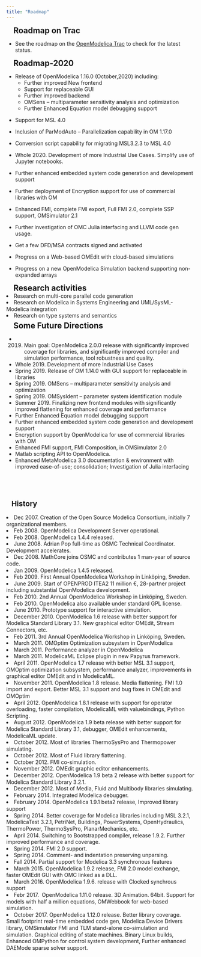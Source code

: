 ```yaml
---
title: "Roadmap"
---
```

<h2 class="modelicabullet2" style="margin: 3.8pt 0cm 0pt 14.2pt;">
  Roadmap on Trac
</h2>

  * See the roadmap on the [OpenModelica Trac][320] to check for the latest status.

<h2 class="modelicabullet2" style="margin: 3.8pt 0cm 0pt 14.2pt;">
  Roadmap-2020
</h2>

  * <div>
      Release of OpenModelica 1.16.0 (October,2020) including:
    </div>
    
      * <div>
          Further improved New frontend
        </div>
    
      * <div>
          Support for replaceable GUI
        </div>
    
      * <div>
          Further improved backend
        </div>
    
      * <div>
          OMSens&nbsp;– multiparameter sensitivity analysis and optimization
        </div>
    
      * <div>
          Further Enhanced Equation model debugging support
        </div>

  * Support for MSL 4.0
  * Inclusion of ParModAuto – Parallelization capability in OM 1.17.0
  * Conversion script capability for migrating MSL3.2.3 to MSL 4.0
  * Whole 2020. Development of more Industrial Use Cases. Simplify use of Jupyter notebooks.
  * Further enhanced embedded system code generation and development support
  * Further deployment of Encryption support for use of commercial libraries with OM
  * Enhanced FMI, complete FMI export, Full FMI 2.0, complete SSP support, OMSimulator 2.1
  * Further investigation of OMC Julia interfacing and LLVM code gen usage.
  * Get a few DFD/MSA contracts signed and activated
  * Progress on a Web-based OMEdit with cloud-based simulations
  * Progress on a new OpenModelica Simulation backend supporting non-expanded arrays

<h2 class="modelicabullet2" style="margin: 3.8pt 0cm 0pt 14.2pt;">
  Research activities
</h2>

<li style="line-height: 17.6px;">
  Research on multi-core parallel code generation
</li>
<li style="line-height: 17.6px;">
  Research&nbsp;on Modelica in Systems Engineering and&nbsp;UML/SysML-Modelica integration
</li>
<li style="line-height: 17.6px;">
  Research on type systems and semantics&nbsp;
</li>

<h2 class="modelicabullet2" style="margin: 3.8pt 0cm 0pt 14.2pt;">
  Some Future Directions
</h2>

  * 2019. Main goal: OpenModelica 2.0.0 release with significantly improved coverage for libraries, and significantly improved compiler and simulation performance, tool robustness and quality.
  * Whole 2019. Development of more Industrial Use Cases
  * Spring 2019. Release of OM 1.14.0 with GUI support for replaceable in libraries
  * Spring 2019. OMSens – multiparameter sensitivity analysis and optimization
  * Spring 2019. OMSysIdent – parameter system identification module
  * Summer 2019. Finalizing new frontend modules with significantly improved flattening for enhanced coverage and performance
  * Further Enhanced Equation model debugging support
  * Further enhanced embedded system code generation and development support
  * Encryption support by OpenModelica for use of commercial libraries with OM
  * Enhanced FMI support, FMI Composition, in OMSimulator 2.0
  * Matlab scripting API to OpenModelica.
  * Enhanced MetaModelica 3.0 documentation & environment with improved ease-of-use; consolidation; Investigation of Julia interfacing&nbsp;

<h2 style="font-size: 19.25px;">
  &nbsp; &nbsp;
</h2>

<h2 style="font-size: 19.25px;">
  &nbsp; &nbsp;History
</h2>

<li style="line-height: 17.6px;">
  Dec 2007. Creation of the Open Source Modelica Consortium, initially 7 organizational members.
</li>
<li style="line-height: 17.6px;">
  Feb 2008. OpenModelica Development Server operational.
</li>
<li style="line-height: 17.6px;">
  Feb 2008. OpenModelica 1.4.4 released.
</li>
<li style="line-height: 17.6px;">
  June 2008. Adrian Pop full-time as OSMC Technical Coordinator. Development accelerates.
</li>
<li style="line-height: 17.6px;">
  Dec 2008. MathCore joins OSMC and contributes 1 man-year of source code.
</li>
<li style="line-height: 17.6px;">
  Jan 2009. OpenModelica 1.4.5 released.
</li>
<li style="line-height: 17.6px;">
  Feb 2009. First Annual OpenModelica Workshop in Linköping, Sweden.
</li>
<li style="line-height: 17.6px;">
  June 2009. Start of OPENPROD ITEA2 11 million €, 28-partner project including substantial OpenModelica development.
</li>
<li style="line-height: 17.6px;">
  Feb 2010. 2nd Annual OpenModelica Workshop in Linköping, Sweden.
</li>
<li style="line-height: 17.6px;">
  Feb 2010. OpenModelica also available under standard GPL license.
</li>
<li style="line-height: 17.6px;">
  June 2010. Prototype support for interactive simulation.
</li>
<li style="line-height: 17.6px;">
  December 2010. OpenModelica 1.6 release with better support for Modelica Standard Library 3.1. New graphical editor OMEdit, Stream Connectors, etc.
</li>
<li style="line-height: 17.6px;">
  Feb 2011. 3rd Annual OpenModelica Workshop in Linköping, Sweden.
</li>
<li style="line-height: 17.6px;">
  March 2011. OMOptim Optimization subsystem in OpenModelica
</li>
<li style="line-height: 17.6px;">
  March 2011. Performance analyzer in OpenModelica
</li>
<li style="line-height: 17.6px;">
  March 2011. ModelicaML Eclipse plugin in new Papyrus framework.
</li>
<li style="line-height: 17.6px;">
  April 2011. OpenModelica 1.7 release with better MSL 3.1 support, OMOptim optimization subsystem, performance analyzer, improvements in graphical editor OMEdit and in ModelicaML.
</li>
<li style="line-height: 17.6px;">
  November 2011. OpenModelica 1.8 release. Media flattening. FMI 1.0 import and export. Better MSL 3.1 support and bug fixes in OMEdit and OMOptim
</li>
<li style="line-height: 17.6px;">
  April 2012. OpenModelica 1.8.1 release with support for operator overloading, faster compilation, ModelicaML with valuebindings, Python Scripting.
</li>
<li style="line-height: 17.6px;">
  August 2012. OpenModelica 1.9 beta release with better support for Modelica Standard Library 3.1, debugger, OMEdit enhancements, ModelicaML update.
</li>
<li style="line-height: 17.6px;">
  October 2012. Most of libraries ThermoSysPro and Thermopower simulating.
</li>
<li style="line-height: 17.6px;">
  October 2012. Most of Fluid library flattening.
</li>
<li style="line-height: 17.6px;">
  October 2012. FMI co-simulation.
</li>
<li style="line-height: 17.6px;">
  November 2012. OMEdit graphic editor enhancements.
</li>
<li style="line-height: 17.6px;">
  December 2012. OpenModelica 1.9 beta 2 release with better support for Modelica Standard Library 3.2.1.
</li>
<li style="line-height: 17.6px;">
  December 2012. Most of Media, Fluid and Multibody libraries simulating.
</li>
<li style="line-height: 17.6px;">
  <span style="line-height: 1.3em;">February 2014. Integrated Modelica debugger.</span>
</li>
<li style="line-height: 17.6px;">
  <span style="line-height: 1.3em;">February 2014. OpenModelica 1.9.1 beta2 release, Improved library support<br /></span>
</li>
<li style="line-height: 17.6px;">
  Spring 2014. Better coverage for Modelica libraries including MSL 3.2.1, ModelicaTest 3.2.1, PetriNet, Buildings, PowerSystems, OpenHydraulics, ThermoPower, ThermoSysPro, PlanarMechanics, etc.
</li>
<li style="line-height: 17.6px;">
  April 2014. Switching to Bootstrapped compiler, release 1.9.2. Further improved performance and coverage.
</li>
<li style="line-height: 17.6px;">
  Spring 2014. FMI 2.0 support.
</li>
<li style="line-height: 17.6px;">
  Spring 2014. Comment- and indentation preserving unparsing.
</li>
<li style="line-height: 17.6px;">
  Fall 2014. Partial support for Modelica 3.3 synchronous features
</li>
<li style="line-height: 17.6px;">
  March 2015. OpenModelica 1.9.2 release, FMI 2.0 model exchange, faster OMEdit GUI with OMC linked as a DLL.
</li>
<li style="line-height: 17.6px;">
  March 2016. OpenModelica 1.9.6. release with Clocked synchrous support
</li>
<li style="line-height: 17.6px;">
  Febr 2017.&nbsp; OpenModelica 1.11.0 release. 3D Animation. 64bit. Support for models with half a million equations, OMWebbook for web-based simulation.
</li>
<li style="line-height: 17.6px;">
  October 2017. OpenModelica 1.12.0 release. Better library coverage. Small footprint real-time embedded code gen, Modelica Device Drivers library, OMSimulator FMI and TLM stand-alone co-simulation and simulation. Graphical editing of state machines. Binary Linux builds, Enhanced OMPython for control system development, Further enhanced DAEMode sparse solver support.
</li>

&nbsp;

 [320]: https://trac.openmodelica.org/OpenModelica/roadmap